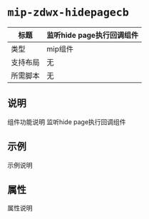 # `mip-zdwx-hidepagecb`

标题|监听hide page执行回调组件
----|----
类型|mip组件
支持布局|无
所需脚本|无

## 说明

组件功能说明
监听hide page执行回调组件

## 示例

示例说明
<mip-zdwx-hidepagecb></mip-zdwx-hidepagecb>

## 属性

属性说明
